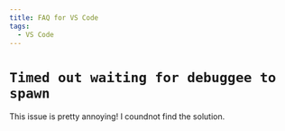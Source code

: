 ```yaml
---
title: FAQ for VS Code
tags:
  - VS Code
---
```


# `Timed out waiting for debuggee to spawn`
This issue is pretty annoying! I coundnot find the solution.

